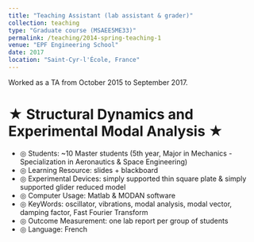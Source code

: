```yaml
---
title: "Teaching Assistant (lab assistant & grader)"
collection: teaching
type: "Graduate course (MSAEE5ME33)"
permalink: /teaching/2014-spring-teaching-1
venue: "EPF Engineering School"
date: 2017
location: "Saint-Cyr-l'École, France"
---
```


Worked as a TA from October 2015 to September 2017.

★ Structural Dynamics and Experimental Modal Analysis ★
======
- ◎ Students: ~10 Master students (5th year, Major in Mechanics - Specialization in Aeronautics & Space Engineering)
- ◎ Learning Resource: slides + blackboard
- ◎ Experimental Devices: simply supported thin square plate & simply supported glider reduced model
- ◎ Computer Usage: Matlab & MODAN software
- ◎ KeyWords: oscillator, vibrations, modal analysis, modal vector, damping factor, Fast Fourier Transform
- ◎ Outcome Measurement: one lab report per group of students
- ◎ Language: French
